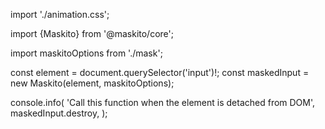 import './animation.css';

import {Maskito} from '@maskito/core';

import maskitoOptions from './mask';

const element = document.querySelector('input')!; const maskedInput = new Maskito(element, maskitoOptions);

console.info( 'Call this function when the element is detached from DOM', maskedInput.destroy, );
